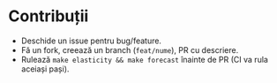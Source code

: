 
# Contribuții
- Deschide un issue pentru bug/feature.
- Fă un fork, creează un branch (`feat/nume`), PR cu descriere.
- Rulează `make elasticity && make forecast` înainte de PR (CI va rula aceiași pași).
